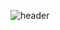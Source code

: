 ![header](https://capsule-render.vercel.app/api?type=waving&color=gradient&height=300&section=header&text=welcome&fontSize=40&fontColor=000000)
